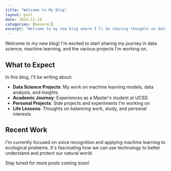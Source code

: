 ```yaml
---
title: "Welcome to My Blog"
layout: post
date: 2024-12-19
categories: [General]
excerpt: "Welcome to my new blog where I'll be sharing thoughts on data science, machine learning, and life experiences."
---
```


Welcome to my new blog! I'm excited to start sharing my journey in data science, machine learning, and the various projects I'm working on.

## What to Expect

In this blog, I'll be writing about:

- **Data Science Projects**: My work on machine learning models, data analysis, and insights
- **Academic Journey**: Experiences as a Master's student at UCSD
- **Personal Projects**: Side projects and experiments I'm working on
- **Life Lessons**: Thoughts on balancing work, study, and personal interests

## Recent Work

I'm currently focused on voice recognition and applying machine learning to ecological problems. It's fascinating how we can use technology to better understand and protect our natural world.

Stay tuned for more posts coming soon!
